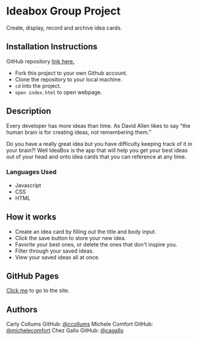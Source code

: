 # Ideabox Group Project

Create, display, record and archive idea cards.

## Installation Instructions

GitHub repository <a href="https://github.com/michelecomfort/ideabox">link here.</a>

- Fork this project to your own Github account.
- Clone the repository to your local machine.
- `cd` into the project.
- `open index.html` to open webpage.

## Description

Every developer has more ideas than time. As David Allen likes to say “the human brain is for creating ideas, not remembering them.”

Do you have a really great idea but you have difficulty keeping track of it in  your brain?! Well IdeaBox is the app that will help you get your best ideas out of your head and onto idea cards that you can reference at any time.

### Languages Used

- Javascript
- CSS
- HTML

## How it works

- Create an idea card by filling out the title and body input.
- Click the save button to store your new idea.
- Favorite your best ones, or delete the ones that don't inspire you.
- Filter through your saved ideas.
- View your saved ideas all at once.

## GitHub Pages

<a href="https://michelecomfort.github.io/ideabox/">Click me</a> to go to the site.

## Authors

Carly Collums GitHub: <a href="https://github.com/ccollums">@ccollums</a>
Michele Comfort GitHub: <a href="https://github.com/michelecomfort">@michelecomfort</a>
Chez Gallo GitHub: <a href="https://github.com/cagallo">@cagallo</a>
